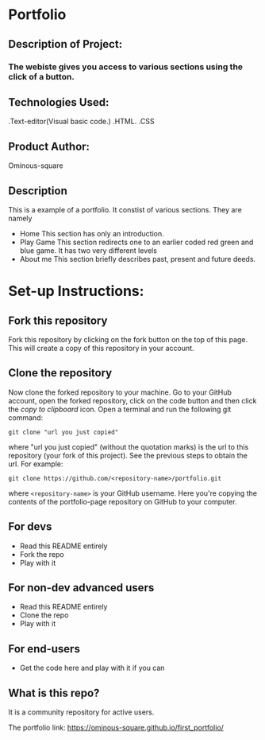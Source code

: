 # Portfolio

## Description of Project:
### The webiste gives you access to various sections using the click of a button.

## Technologies Used:
.Text-editor(Visual basic code.)
.HTML.
.CSS

## Product Author:
Ominous-square

## Description
This is a example of a portfolio. It constist of various sections. They are namely 
* Home
    This section has only an introduction.
* Play Game
    This section redirects one to an earlier coded red green and blue game. It has two very different levels
* About me
    This section briefly describes past, present and future deeds.
   
# Set-up Instructions:
## Fork this repository
Fork this repository by clicking on the fork button on the top of this page.
This will create a copy of this repository in your account.
## Clone the repository
Now clone the forked repository to your machine. Go to your GitHub account, open the forked repository, click on the code button and then click the _copy to clipboard_ icon.
Open a terminal and run the following git command:
```
git clone "url you just copied"
```
where "url you just copied" (without the quotation marks) is the url to this repository (your fork of this project). See the previous steps to obtain the url.
For example:
```
git clone https://github.com/<repository-name>/portfolio.git
```
where `<repository-name>` is your GitHub username. Here you're copying the contents of the portfolio-page repository on GitHub to your computer.
## For devs
 - Read this README entirely
 - Fork the repo
 - Play with it
## For non-dev advanced users
 - Read this README entirely
 - Clone the repo
 - Play with it
## For end-users
 - Get the code here and play with it if you can
## What is this repo?
It is a community repository for active users.

The portfolio link: https://ominous-square.github.io/first_portfolio/